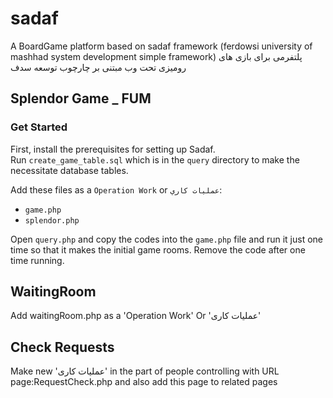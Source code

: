 # sadaf
A BoardGame platform based on sadaf framework (ferdowsi university of mashhad system development simple framework)
پلتفرمی برای بازی های رومیزی تحت وب مبتنی بر چارچوب توسعه سدف
 
## Splendor Game _ FUM

### Get Started
 
First, install the prerequisites for setting up Sadaf.<br />
Run `create_game_table.sql` which is in the `query` directory to make the necessitate database tables.

Add these files as a `Operation Work` or `عمليات كاري`:

* `game.php`
* `splendor.php`
 
Open `query.php` and copy the codes into the `game.php` file and run it just one time so that it makes the initial game rooms. Remove the code after one time running.
## WaitingRoom
Add waitingRoom.php as a 'Operation Work' Or 'عملیات کاری'
## Check Requests
Make new 'عملیات کاری' in the part of people controlling with URL page:RequestCheck.php and also add this page to related pages
